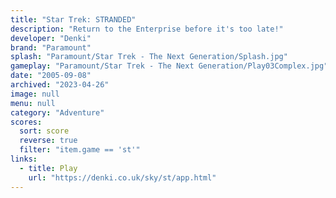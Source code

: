 ```yaml
---
title: "Star Trek: STRANDED"
description: "Return to the Enterprise before it's too late!"
developer: "Denki"
brand: "Paramount"
splash: "Paramount/Star Trek - The Next Generation/Splash.jpg"
gameplay: "Paramount/Star Trek - The Next Generation/Play03Complex.jpg"
date: "2005-09-08"
archived: "2023-04-26"
image: null
menu: null
category: "Adventure"
scores:
  sort: score
  reverse: true
  filter: "item.game == 'st'"
links:
  - title: Play
    url: "https://denki.co.uk/sky/st/app.html"
---
```

